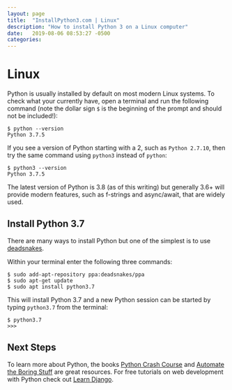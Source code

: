 ```yaml
---
layout: page
title:  "InstallPython3.com | Linux"
description: "How to install Python 3 on a Linux computer"
date:   2019-08-06 08:53:27 -0500
categories:
---
```


# Linux

Python is usually installed by default on most modern Linux systems. To check what your currently have, open a terminal and run the following command (note the dollar sign `$` is the beginning of the prompt and should not be included!):

```
$ python --version
Python 3.7.5
```

If you see a version of Python starting with a 2, such as `Python 2.7.10`, then try the same command using `python3` instead of `python`:

```
$ python3 --version
Python 3.7.5
```

The latest version of Python is 3.8 (as of this writing) but generally 3.6+ will provide modern features, such as f-strings and async/await, that are widely used.

## Install Python 3.7
There are many ways to install Python but one of the simplest is to use [deadsnakes](https://launchpad.net/~deadsnakes/+archive/ubuntu/ppa).

Within your terminal enter the following three commands:

```
$ sudo add-apt-repository ppa:deadsnakes/ppa
$ sudo apt-get update
$ sudo apt install python3.7
```

This will install Python 3.7 and a new Python session can be started by typing `python3.7` from the terminal:

```
$ python3.7
>>>
```

## Next Steps
To learn more about Python, the books [Python Crash Course](https://amzn.to/2okggMH) and [Automate the Boring Stuff](https://amzn.to/366CebJ) are great resources. For free tutorials on web development with Python check out [Learn Django](https://learndjango.com).
